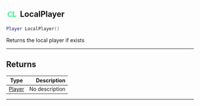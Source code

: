## <img src="../../.gitbook/assets/client.png" width="32" height="32" /> LocalPlayer

```lua
Player LocalPlayer()
```

Returns the local player if exists<br>

-----------------
## Returns

| Type   | Description |
| ------ | ----------: |
| [Player](../player/README.md) | No description |


--------